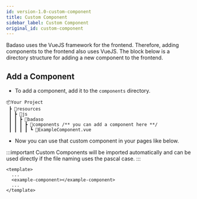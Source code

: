 ```yaml
---
id: version-1.0-custom-component
title: Custom Component
sidebar_label: Custom Component
original_id: custom-component
---
```


Badaso uses the VueJS framework for the frontend. Therefore, adding components to the frontend also uses VueJS. The block below is a directory structure for adding a new component to the frontend.

## Add a Component

- To add a component, add it to the `components` directory.

```
📦Your Project
 ┣ 📂resources
 ┃ ┣ 📂js
 ┃ ┃ ┣ 📂badaso
 ┃ ┃ ┃ ┣ 📂components /** you can add a component here **/
 ┃ ┃ ┃ ┃ ┗ 📜ExampleComponent.vue
```

- Now you can use that custom component in your pages like below.

:::important
Custom Components will be imported automatically and can be used directly if the file naming uses the pascal case.
:::

<!--DOCUSAURUS_CODE_TABS-->
<!--Vue-->
```vue
<template>
  ...
  <example-component></example-component>
  ...
</template>
```
<!--END_DOCUSAURUS_CODE_TABS-->